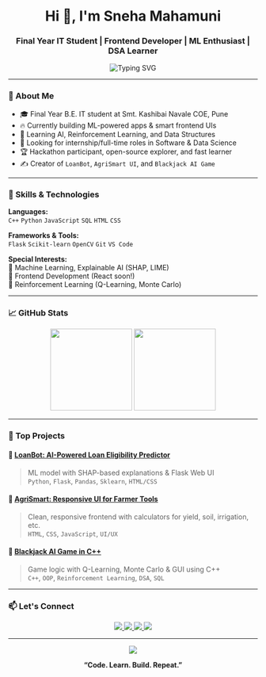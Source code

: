 <h1 align="center">Hi 👋, I'm Sneha Mahamuni</h1>
<h3 align="center">Final Year IT Student | Frontend Developer | ML Enthusiast | DSA Learner</h3>

<p align="center">
  <img src="https://readme-typing-svg.demolab.com?font=Fira+Code&size=22&duration=3000&pause=1000&color=00BFFF&center=true&vCenter=true&width=600&lines=Passionate+Tech+Explorer;Frontend+%E2%9C%94+AI+%E2%9C%94+DSA+%E2%9C%94;Building+real-world+projects+with+impact" alt="Typing SVG" />
</p>

---

### 🌟 About Me
- 🎓 Final Year B.E. IT student at Smt. Kashibai Navale COE, Pune  
- 🔥 Currently building ML-powered apps & smart frontend UIs  
- 🧠 Learning AI, Reinforcement Learning, and Data Structures  
- 💼 Looking for internship/full-time roles in Software & Data Science  
- 🏆 Hackathon participant, open-source explorer, and fast learner  
- ✍️ Creator of `LoanBot`, `AgriSmart UI`, and `Blackjack AI Game`  

---

### 🚀 Skills & Technologies

**Languages:**  
`C++` `Python` `JavaScript` `SQL` `HTML` `CSS`

**Frameworks & Tools:**  
`Flask` `Scikit-learn` `OpenCV` `Git` `VS Code` 

**Special Interests:**  
🎯 Machine Learning, Explainable AI (SHAP, LIME)  
🎯 Frontend Development (React soon!)  
🎯 Reinforcement Learning (Q-Learning, Monte Carlo)

---

### 📈 GitHub Stats

<p align="center">
  <img src="https://github-readme-stats.vercel.app/api?username=sneha847&show_icons=true&theme=tokyonight" height="165" />
  <img src="https://github-readme-stats.vercel.app/api/top-langs/?username=sneha847&layout=compact&theme=tokyonight" height="165" />
</p>

---

### 💼 Top Projects

#### 🔹 [LoanBot: AI-Powered Loan Eligibility Predictor](#)
> ML model with SHAP-based explanations & Flask Web UI  
> `Python`, `Flask`, `Pandas`, `Sklearn`, `HTML/CSS`

#### 🔹 [AgriSmart: Responsive UI for Farmer Tools](#)
> Clean, responsive frontend with calculators for yield, soil, irrigation, etc.  
> `HTML`, `CSS`, `JavaScript`, `UI/UX`

#### 🔹 [Blackjack AI Game in C++](#)
> Game logic with Q-Learning, Monte Carlo & GUI using C++  
> `C++`, `OOP`, `Reinforcement Learning`, `DSA`, `SQL`

---

### 📫 Let's Connect

<p align="center">
  <a href="https://www.linkedin.com/in/sneha-mahamuni-823bb825b" target="_blank">
    <img src="https://img.shields.io/badge/LinkedIn-blue?style=for-the-badge&logo=linkedin" />
  </a>
  <a href="https://snehamahamuni.netlify.app" target="_blank">
    <img src="https://img.shields.io/badge/Portfolio-00C897?style=for-the-badge&logo=google-chrome&logoColor=white" />
  </a>
  <a href="mailto:mahamunisneha40@gmail.com" target="_blank">
    <img src="https://img.shields.io/badge/Email-D14836?style=for-the-badge&logo=gmail&logoColor=white" />
  </a>
  <a href="https://leetcode.com/u/sneha_213/" target="_blank">
  <img src="https://img.shields.io/badge/LeetCode-orange?style=for-the-badge&logo=leetcode&logoColor=white" />
</a>

</p>

---

<p align="center">
  <img src="https://github-profile-summary-cards.vercel.app/api/cards/profile-details?username=sneha847&theme=monokai" />
</p>

<p align="center"><b>“Code. Learn. Build. Repeat.”</b></p>

